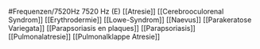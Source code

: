 #Frequenzen/7520Hz
7520 Hz (E)
[[Atresie]]
[[Cerebrooculorenal Syndrom]]
[[Erythrodermie]]
[[Lowe-Syndrom]]
[[Naevus]]
[[Parakeratose Variegata]]
[[Parapsoriasis en plaques]]
[[Parapsoriasis]]
[[Pulmonalatresie]]
[[Pulmonalklappe Atresie]]